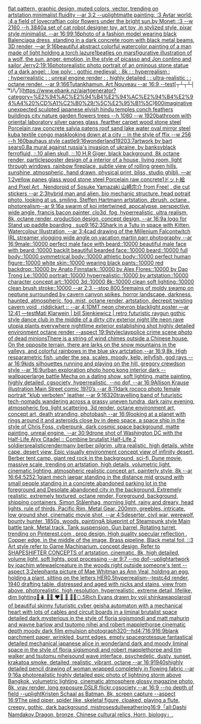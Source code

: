 [flat pattern, graphic design, muted colors, vector, trending on artstation,minimalist,fluidity --ar 3:2 --uplight](https://www.ebank.nz/aiartgenerator?category=flat%20pattern%2C%20graphic%20design%2C%20muted%20colors%2C%20vector%2C%20trending%20on%20artstation%2Cminimalist%2Cfluidity%20--ar%203%3A2%20--uplight)[matte painting: :3 Avtar world: :4,a field of lovecraftian color flowers under the bright sun.by Monet: :3 --w 2160 --h 3840](https://www.ebank.nz/aiartgenerator?category=matte%20painting%3A%20%3A3%20Avtar%20world%3A%20%3A4%2Ca%20field%20of%20lovecraftian%20color%20flowers%20under%20the%20bright%20sun.by%20Monet%3A%20%3A3%20--w%202160%20--h%203840)[a set of cat robot,designer toy, art toy ,in stylized style, pixar style,minimalist, --ar 16:9](https://www.ebank.nz/aiartgenerator?category=a%20set%20of%20cat%20robot%2Cdesigner%20toy%2C%20art%20toy%20%2Cin%20stylized%20style%2C%20pixar%20style%2Cminimalist%2C%20--ar%2016%3A9)[9:16](https://www.ebank.nz/aiartgenerator?category=9%3A16)[photo of a fashion model wearing black Balenciaga dress, standing in a dark concrete room with black metal beams, 3D render, —ar 9:16](https://www.ebank.nz/aiartgenerator?category=photo%20of%20a%20fashion%20model%20wearing%20black%20Balenciaga%20dress%2C%20standing%20in%20a%20dark%20concrete%20room%20with%20black%20metal%20beams%2C%203D%20render%2C%20%E2%80%94ar%209%3A16)[beautiful abstract colorful watercolor painting of a man made of light holding a torch lazure](https://www.ebank.nz/aiartgenerator?category=beautiful%20abstract%20colorful%20watercolor%20painting%20of%20a%20man%20made%20of%20light%20holding%20a%20torch%20lazure)[1](https://www.ebank.nz/aiartgenerator?category=1)[beatles on mars](https://www.ebank.nz/aiartgenerator?category=beatles%20on%20mars)[figurative illustration of a wolf, the sun, anger, emotion, in the style of picasso and Jon contino and sailor Jerry](https://www.ebank.nz/aiartgenerator?category=figurative%20illustration%20of%20a%20wolf%2C%20the%20sun%2C%20anger%2C%20emotion%2C%20in%20the%20style%20of%20picasso%20and%20Jon%20contino%20and%20sailor%20Jerry)[2:1](https://www.ebank.nz/aiartgenerator?category=2%3A1)[9:16](https://www.ebank.nz/aiartgenerator?category=9%3A16)[photorealistic photo portrait of an ominous stone statue of a dark angel: : low poly: : gothic medieval: : 8k : : hyperrealism : : hyperrealistic : : unreal engine render : : highly detailed : : ultra-realistic : : octane render. --ar 9:16](https://www.ebank.nz/aiartgenerator?category=photorealistic%20photo%20portrait%20of%20an%20ominous%20stone%20statue%20of%20a%20dark%20angel%3A%20%3A%C2%A0low%20poly%3A%20%3A%20gothic%20medieval%3A%20%3A%208k%C2%A0%3A%20%3A%C2%A0hyperrealism%C2%A0%3A%20%3A%C2%A0hyperrealistic%C2%A0%3A%20%3A%C2%A0unreal%20engine%20render%C2%A0%3A%20%3A%C2%A0highly%20detailed%C2%A0%3A%20%3A%C2%A0ultra-realistic%20%3A%20%3A%20octane%20render.%20--ar%209%3A16)[6](https://www.ebank.nz/aiartgenerator?category=6)[Tutankhamun. Art Nouveau --ar 16:9 --test](https://www.ebank.nz/aiartgenerator?category=Tutankhamun.%20Art%20Nouveau%20--ar%2016%3A9%20--test)[┬┴┬┴┤ ͡°)/\╱\](https://www.ebank.nz/aiartgenerator?category=%E2%94%AC%E2%94%B4%E2%94%AC%E2%94%B4%E2%94%A4%20%CD%A1%C2%B0%29/%5C%E2%95%B1%5C)[600](https://www.ebank.nz/aiartgenerator?category=600)[imaginative unexpected sculpted japanese elvish hindu temples conch feathers buildings city nature garden flowers trees --h 1080 --w 1920](https://www.ebank.nz/aiartgenerator?category=imaginative%20unexpected%20sculpted%20japanese%20elvish%20hindu%20temples%20conch%20feathers%20buildings%20city%20nature%20garden%20flowers%20trees%20--h%201080%20--w%201920)[bathroom with oriental laboratory  silver panes glass  ,fearther carpet wood stone steel Porcelain raw  concrete salvia patens roof sand lake water oval mirror steel kuba textile congo mask](https://www.ebank.nz/aiartgenerator?category=bathroom%20with%20oriental%20laboratory%20%20silver%20panes%20glass%20%20%2Cfearther%20carpet%20wood%20stone%20steel%20Porcelain%20raw%20%20concrete%20salvia%20patens%20roof%20sand%20lake%20water%20oval%20mirror%20steel%20kuba%20textile%20congo%20mask)[looking down at a city :: in the style of ffix --w 256 --h 160](https://www.ebank.nz/aiartgenerator?category=looking%20down%20at%20a%20city%20%3A%3A%20in%20the%20style%20of%20ffix%20--w%20256%20--h%20160)[bauhaus style castle](https://www.ebank.nz/aiartgenerator?category=bauhaus%20style%20castle)[9:16](https://www.ebank.nz/aiartgenerator?category=9%3A16)[wonderland](https://www.ebank.nz/aiartgenerator?category=wonderland)[1920](https://www.ebank.nz/aiartgenerator?category=1920)[3:7](https://www.ebank.nz/aiartgenerator?category=3%3A7)[artwork by bart sears](https://www.ebank.nz/aiartgenerator?category=artwork%20by%20bart%20sears)[0.8](https://www.ebank.nz/aiartgenerator?category=0.8)[a mural against russia's invasion of ukraine, by banksy](https://www.ebank.nz/aiartgenerator?category=a%20mural%20against%20russia%27s%20invasion%20of%20ukraine%2C%20by%20banksy)[black ferrofluid, ::.10 alien skull, ::.10 H.R Giger, black background, 8k octane render, particles](https://www.ebank.nz/aiartgenerator?category=black%20ferrofluid%2C%20%3A%3A.10%20alien%20skull%2C%20%3A%3A.10%20H.R%20Giger%2C%20black%20background%2C%208k%20octane%20render%2C%20particles)[poster design of a interior of a house, living room, light through windows, rainbow fireplace, subtle view of rolling green hills, sunshine, atmospheric, hand drawn, physical print, bliss, studio ghibli,   —ar 1:2](https://www.ebank.nz/aiartgenerator?category=poster%20design%20of%20a%20interior%20of%20a%20house%2C%20living%20room%2C%20light%20through%20windows%2C%20rainbow%20fireplace%2C%20subtle%20view%20of%20rolling%20green%20hills%2C%20sunshine%2C%20atmospheric%2C%20hand%20drawn%2C%20physical%20print%2C%20bliss%2C%20studio%20ghibli%2C%20%20%20%E2%80%94ar%201%3A2)[yellow panes glass  wood stone steel Porcelain raw  concrete](https://www.ebank.nz/aiartgenerator?category=yellow%20panes%20glass%20%20wood%20stone%20steel%20Porcelain%20raw%20%20concrete)[1](https://www.ebank.nz/aiartgenerator?category=1)[ドット絵 and Pixel Art , Nendoroid of Sosuke Yamazaki 山崎宗介 from Free! , die cut stickers --ar 2:3](https://www.ebank.nz/aiartgenerator?category=%E3%83%89%E3%83%83%E3%83%88%E7%B5%B5%20and%20Pixel%20Art%20%2C%20Nendoroid%20of%20Sosuke%20Yamazaki%20%E5%B1%B1%E5%B4%8E%E5%AE%97%E4%BB%8B%20from%20Free%21%20%2C%20die%20cut%20stickers%20--ar%202%3A3)[hybrid man and alien. bio mechanic structure. head potrait photo. looking at us. smiling. Steffen Hartmann artstation. zbrush. octane . photorealism--ar 9:16](https://www.ebank.nz/aiartgenerator?category=hybrid%20man%20and%20alien.%20bio%20mechanic%20structure.%20head%20potrait%20photo.%20looking%20at%20us.%20smiling.%20Steffen%20Hartmann%20artstation.%20zbrush.%20octane%20.%20photorealism--ar%209%3A16)[a swarm of koi intertwined, apocalypse, perspective, wide angle, francis bacon painter, clo3d, fog, hyperrealistic, ultra realism, 8k, octane render, production design, concept design, --ar 16:9](https://www.ebank.nz/aiartgenerator?category=a%20swarm%20of%20koi%20intertwined%2C%20apocalypse%2C%20perspective%2C%20wide%20angle%2C%20francis%20bacon%20painter%2C%20clo3d%2C%20fog%2C%20hyperrealistic%2C%20ultra%20realism%2C%208k%2C%20octane%20render%2C%20production%20design%2C%20concept%20design%2C%20--ar%2016%3A9)[a logo for Stand up paddle boarding , sup](https://www.ebank.nz/aiartgenerator?category=a%20logo%20for%20Stand%20up%20paddle%20boarding%20%2C%20sup)[9:16](https://www.ebank.nz/aiartgenerator?category=9%3A16)[2:3](https://www.ebank.nz/aiartgenerator?category=2%3A3)[Shark in a Tutu in space with Kitten, Watercolour Illustration, --ar 3:4](https://www.ebank.nz/aiartgenerator?category=Shark%20in%20a%20Tutu%20in%20space%20with%20Kitten%2C%20Watercolour%20Illustration%2C%20--ar%203%3A4)[cad drawing of the Millenium Falcon](https://www.ebank.nz/aiartgenerator?category=cad%20drawing%20of%20the%20Millenium%20Falcon)[twitch IRL streamer vlogging wide angle on vacation martin parr photography --ar 16:9](https://www.ebank.nz/aiartgenerator?category=twitch%20IRL%20streamer%20vlogging%20wide%20angle%20on%20vacation%20martin%20parr%20photography%20--ar%2016%3A9)[male::10000 perfect male face with beard::10000 beautiful male face with beard::10000 backlit beautiful bearded face::10000 beard::10000 full body::10000 symmetrical body::10000 athletic body::10000 perfect human figure::10000 white skin::10000 wearing black pants::10000 red backdrop::10000 by Anato Finnstark::10000 by Alex Flores::10000 by Dao Trong Le::10000 portrait::10000 hyperrealistic::10000 by artstation::10000 character concept art::10000 3d::10000 8k::10000 clean soft lighting::10000 clean brush stroke::10000 --ar 2:3 --stop 80](https://www.ebank.nz/aiartgenerator?category=male%3A%3A10000%20perfect%20male%20face%20with%20beard%3A%3A10000%20beautiful%20male%20face%20with%20beard%3A%3A10000%20backlit%20beautiful%20bearded%20face%3A%3A10000%20beard%3A%3A10000%20full%20body%3A%3A10000%20symmetrical%20body%3A%3A10000%20athletic%20body%3A%3A10000%20perfect%20human%20figure%3A%3A10000%20white%20skin%3A%3A10000%20wearing%20black%20pants%3A%3A10000%20red%20backdrop%3A%3A10000%20by%20Anato%20Finnstark%3A%3A10000%20by%20Alex%20Flores%3A%3A10000%20by%20Dao%20Trong%20Le%3A%3A10000%20portrait%3A%3A10000%20hyperrealistic%3A%3A10000%20by%20artstation%3A%3A10000%20character%20concept%20art%3A%3A10000%203d%3A%3A10000%208k%3A%3A10000%20clean%20soft%20lighting%3A%3A10000%20clean%20brush%20stroke%3A%3A10000%20--ar%202%3A3%20--stop%2080)[0.5](https://www.ebank.nz/aiartgenerator?category=0.5)[remains of moldy swamp on neptune surrounded by cavern canyon spikes, horror landscape, darkness, haunted, atmospheric, fog, mist, octane render, artstation, decrepit twisting cavern void , riddickart ::  --ar 4:1](https://www.ebank.nz/aiartgenerator?category=remains%20of%20moldy%20swamp%20on%20neptune%20surrounded%20by%20cavern%20canyon%20spikes%2C%20horror%20landscape%2C%20darkness%2C%20haunted%2C%20atmospheric%2C%20fog%2C%20mist%2C%20octane%20render%2C%20artstation%2C%20decrepit%20twisting%20cavern%20void%20%2C%20riddickart%20%3A%3A%20%20--ar%204%3A1)[DMT neon chevron blacklight poster —ar 12:41 —test](https://www.ebank.nz/aiartgenerator?category=DMT%20neon%20chevron%20blacklight%20poster%20%E2%80%94ar%2012%3A41%20%E2%80%94test)[Mati Klarwein | bill Sienkiewicz | retro futuristic raygun gothic style dance club in the middle of a dirty city exterior night life neon rave utopia plants everywhere nighttime exterior establishing shot highly detailed environment octane render --aspect 19:9](https://www.ebank.nz/aiartgenerator?category=Mati%20Klarwein%20%7C%20bill%20Sienkiewicz%20%7C%20retro%20futuristic%20raygun%20gothic%20style%20dance%20club%20in%20the%20middle%20of%20a%20dirty%20city%20exterior%20night%20life%20neon%20rave%20utopia%20plants%20everywhere%20nighttime%20exterior%20establishing%20shot%20highly%20detailed%20environment%20octane%20render%20--aspect%2019%3A9)[style](https://www.ebank.nz/aiartgenerator?category=style)[clay](https://www.ebank.nz/aiartgenerator?category=clay)[police crime scene photo of dead minions](https://www.ebank.nz/aiartgenerator?category=police%20crime%20scene%20photo%20of%20dead%20minions)[There is a string of wind chimes outside a Chinese house. On the opposite terrain, there are larks on the snow mountains in the valleys, and colorful rainbows in the blue sky,artctation,--ar 16:9,8k, High res](https://www.ebank.nz/aiartgenerator?category=There%20is%20a%20string%20of%20wind%20chimes%20outside%20a%20Chinese%20house.%20On%20the%20opposite%20terrain%2C%20there%20are%20larks%20on%20the%20snow%20mountains%20in%20the%20valleys%2C%20and%20colorful%20rainbows%20in%20the%20blue%20sky%2Cartctation%2C--ar%2016%3A9%2C8k%2C%20High%20res)[parametric fish, under the sea, scales, moody, kelp, jellyfish, god rays --ar 16:9](https://www.ebank.nz/aiartgenerator?category=parametric%20fish%2C%20under%20the%20sea%2C%20scales%2C%20moody%2C%20kelp%2C%20jellyfish%2C%20god%20rays%20--ar%2016%3A9)[kids silhouettes running and playing on the hill, gregory crewdson style --ar 16:9](https://www.ebank.nz/aiartgenerator?category=kids%20silhouettes%20running%20and%20playing%20on%20the%20hill%2C%20gregory%20crewdson%20style%20--ar%2016%3A9)[urban exploration photo hong kong interior dark --wallpaper](https://www.ebank.nz/aiartgenerator?category=urban%20exploration%20photo%20hong%20kong%20interior%20dark%20--wallpaper)[large battle Mecha on a dating show, soft lighting, matte painting, highly detailed, cgsociety, hyperrealistic, --no dof, --ar 16:9](https://www.ebank.nz/aiartgenerator?category=large%20battle%20Mecha%20on%20a%20dating%20show%2C%20soft%20lighting%2C%20matte%20painting%2C%20highly%20detailed%2C%20cgsociety%2C%20hyperrealistic%2C%20--no%20dof%2C%20--ar%2016%3A9)[Allison Krause illustration Main Street comic 1970’s --ar 8:11](https://www.ebank.nz/aiartgenerator?category=Allison%20Krause%20illustration%20Main%20Street%20comic%201970%E2%80%99s%20--ar%208%3A11)[dark rococo photo female portrait "klub verboten" leather --ar 9:16](https://www.ebank.nz/aiartgenerator?category=dark%20rococo%20photo%20female%20portrait%20%22klub%20verboten%22%20leather%20--ar%209%3A16)[320](https://www.ebank.nz/aiartgenerator?category=320)[travelling band of futuristic tech-nomads wandering across a grassy uneven tundra, dark rainy evening, atmospheric fog, light scattering, 3d render, octane environment art, concept art, death stranding, photobash --ar 16:9](https://www.ebank.nz/aiartgenerator?category=travelling%20band%20of%20futuristic%20tech-nomads%20wandering%20across%20a%20grassy%20uneven%20tundra%2C%20dark%20rainy%20evening%2C%20atmospheric%20fog%2C%20light%20scattering%2C%203d%20render%2C%20octane%20environment%20art%2C%20concept%20art%2C%20death%20stranding%2C%20photobash%20--ar%2016%3A9)[looking at a planet with rings around it and asteroids close by in deep space, a space ship in the style of Chris Foss, cyberpunk, dark cosmic space background, matte painting, unreal engine, --ar 30:9](https://www.ebank.nz/aiartgenerator?category=looking%20at%20a%20planet%20with%20rings%20around%20it%20and%20asteroids%20close%20by%20in%20deep%20space%2C%20a%20space%20ship%20in%20the%20style%20of%20Chris%20Foss%2C%20cyberpunk%2C%20dark%20cosmic%20space%20background%2C%20matte%20painting%2C%20unreal%20engine%2C%20--ar%2030%3A9)[drone shot of Washington DC with the Half-Life Alyx Citadel :: Combine brutalist Half-Life 2 soldiers](https://www.ebank.nz/aiartgenerator?category=drone%20shot%20of%20Washington%20DC%20with%20the%20Half-Life%20Alyx%20Citadel%20%3A%3A%20Combine%20brutalist%20Half-Life%202%20soldiers)[realistic](https://www.ebank.nz/aiartgenerator?category=realistic)[render](https://www.ebank.nz/aiartgenerator?category=render)[many berber pilgrim, ultra realistic, high details, white cape, desert view, Epic visually environment concept view of  infinity desert, Berber tent camp, giant red rock in the background, sci-fi, Dune movie, massive scale, trending on artstation, high details, volumetric light, cinematic lighting, atmospheric realistic,concept art, painterly style, 8k --ar 16:6](https://www.ebank.nz/aiartgenerator?category=many%20berber%20pilgrim%2C%20ultra%20realistic%2C%20high%20details%2C%20white%20cape%2C%20desert%20view%2C%20Epic%20visually%20environment%20concept%20view%20of%20%20infinity%20desert%2C%20Berber%20tent%20camp%2C%20giant%20red%20rock%20in%20the%20background%2C%20sci-fi%2C%20Dune%20movie%2C%20massive%20scale%2C%20trending%20on%20artstation%2C%20high%20details%2C%20volumetric%20light%2C%20cinematic%20lighting%2C%20atmospheric%20realistic%2Cconcept%20art%2C%20painterly%20style%2C%208k%20--ar%2016%3A6)[4:5](https://www.ebank.nz/aiartgenerator?category=4%3A5)[25](https://www.ebank.nz/aiartgenerator?category=25)[2:1](https://www.ebank.nz/aiartgenerator?category=2%3A1)[giant mech jaegar standing in the distance mid ground with small people standing in a concrete abandoned parking lot in the foreground and Desolate abandoned city in the background. Extremely realistic, extremely textured, octane render, Foreground, background, shipping containers,  Simon Stålenhag,  morning light, rainy and dreary, head lights, rule of thirds, Pacific Rim, Metal Gear,  200mm, greebles, intricate, low ground shot, cinematic movie shot, --ar 4:5](https://www.ebank.nz/aiartgenerator?category=giant%20mech%20jaegar%20standing%20in%20the%20distance%20mid%20ground%20with%20small%20people%20standing%20in%20a%20concrete%20abandoned%20parking%20lot%20in%20the%20foreground%20and%20Desolate%20abandoned%20city%20in%20the%20background.%20Extremely%20realistic%2C%20extremely%20textured%2C%20octane%20render%2C%20Foreground%2C%20background%2C%20shipping%20containers%2C%20%20Simon%20St%C3%A5lenhag%2C%20%20morning%20light%2C%20rainy%20and%20dreary%2C%20head%20lights%2C%20rule%20of%20thirds%2C%20Pacific%20Rim%2C%20Metal%20Gear%2C%20%20200mm%2C%20greebles%2C%20intricate%2C%20low%20ground%20shot%2C%20cinematic%20movie%20shot%2C%20--ar%204%3A5)[deserter, civil war, werewolf, bounty hunter, 1850s, woods, painting](https://www.ebank.nz/aiartgenerator?category=deserter%2C%20civil%20war%2C%20werewolf%2C%20bounty%20hunter%2C%201850s%2C%20woods%2C%20painting)[A blueprint of Steampunk style Main battle tank,  Metal track,  Tank suspension, Gun barrel, Rotating turret, trending on Pinterest.com  , prop design, High quality specular reflection , Copper  edge, in the middle of the image, Brass pipeline,  Black metal foil,  ::3  Art style refer to Game Machinarium.  concept design, Refer to SHAPESHIFTER CONCEPTS  of artstation, cinematic,  8k, high detailed,  volume light,  soft lights,  post processing    --ar 9:7   --no dof](https://www.ebank.nz/aiartgenerator?category=A%20blueprint%20of%20Steampunk%20style%20Main%20battle%20tank%2C%20%20Metal%20track%2C%20%20Tank%20suspension%2C%20Gun%20barrel%2C%20Rotating%20turret%2C%20trending%20on%20Pinterest.com%20%20%2C%20prop%20design%2C%20High%20quality%20specular%20reflection%20%2C%20Copper%20%20edge%2C%20in%20the%20middle%20of%20the%20image%2C%20Brass%20pipeline%2C%20%20Black%20metal%20foil%2C%20%20%3A%3A3%20%20Art%20style%20refer%20to%20Game%20Machinarium.%20%20concept%20design%2C%20Refer%20to%20SHAPESHIFTER%20CONCEPTS%20%20of%20artstation%2C%20cinematic%2C%20%208k%2C%20high%20detailed%2C%20%20volume%20light%2C%20%20soft%20lights%2C%20%20post%20processing%20%20%20%20--ar%209%3A7%20%20%20--no%20dof)[--uplight](https://www.ebank.nz/aiartgenerator?category=--uplight)[artwork by joachim wtewael](https://www.ebank.nz/aiartgenerator?category=artwork%20by%20joachim%20wtewael)[creature in the woods right outside someone's tent --aspect 3:2](https://www.ebank.nz/aiartgenerator?category=creature%20in%20the%20woods%20right%20outside%20someone%27s%20tent%20--aspect%203%3A2)[elephant](https://www.ebank.nz/aiartgenerator?category=elephant)[a picture of Mae Whitman as Ann Veal, holding an egg, holding a plant, sitting on the letters HER](https://www.ebank.nz/aiartgenerator?category=a%20picture%20of%20Mae%20Whitman%20as%20Ann%20Veal%2C%20holding%20an%20egg%2C%20holding%20a%20plant%2C%20sitting%20on%20the%20letters%20HER)[0.5](https://www.ebank.nz/aiartgenerator?category=0.5)[hyperrealism](https://www.ebank.nz/aiartgenerator?category=hyperrealism)[--test](https://www.ebank.nz/aiartgenerator?category=--test)[c4d render, 1940 drafting table,  distressed and aged with nicks and stains, view from above, photorealistic, high resolution, hyperrealistic, extreme detail, lifelike, dim lighting](https://www.ebank.nz/aiartgenerator?category=c4d%20render%2C%201940%20drafting%20table%2C%20%20distressed%20and%20aged%20with%20nicks%20and%20stains%2C%20view%20from%20above%2C%20photorealistic%2C%20high%20resolution%2C%20hyperrealistic%2C%20extreme%20detail%2C%20lifelike%2C%20dim%20lighting)[💚🪲 💙🦋  ❤️🐞 🐝  🤍✨🌕](https://www.ebank.nz/aiartgenerator?category=%F0%9F%92%9A%F0%9F%AA%B2%20%F0%9F%92%99%F0%9F%A6%8B%20%20%E2%9D%A4%EF%B8%8F%F0%9F%90%9E%20%F0%9F%90%9D%20%20%F0%9F%A4%8D%E2%9C%A8%F0%9F%8C%95)[.5](https://www.ebank.nz/aiartgenerator?category=.5)[Rich Evans drawn by yoji shinkawa](https://www.ebank.nz/aiartgenerator?category=Rich%20Evans%20drawn%20by%20yoji%20shinkawa)[polaroid of beautiful skinny futuristic cyber geisha automaton with a mechanical heart with lots of cables and circuit boards in a liminal brutalist space detailed dark mysterious in the style of floria sigismondi and matt mahurin and wayne barlow and tsutomo nihei and robert mapplethorpe cinematic depth moody dark film emulsion photograph](https://www.ebank.nz/aiartgenerator?category=polaroid%20of%20beautiful%20skinny%20futuristic%20cyber%20geisha%20automaton%20with%20a%20mechanical%20heart%20with%20lots%20of%20cables%20and%20circuit%20boards%20in%20a%20liminal%20brutalist%20space%20detailed%20dark%20mysterious%20in%20the%20style%20of%20floria%20sigismondi%20and%20matt%20mahurin%20and%20wayne%20barlow%20and%20tsutomo%20nihei%20and%20robert%20mapplethorpe%20cinematic%20depth%20moody%20dark%20film%20emulsion%20photograph)[320](https://www.ebank.nz/aiartgenerator?category=320)[--hd](https://www.ebank.nz/aiartgenerator?category=--hd)[4:7](https://www.ebank.nz/aiartgenerator?category=4%3A7)[16:9](https://www.ebank.nz/aiartgenerator?category=16%3A9)[16:9](https://www.ebank.nz/aiartgenerator?category=16%3A9)[blank parchment paper, wrinkled, burnt edges, empty space](https://www.ebank.nz/aiartgenerator?category=blank%20parchment%20paper%2C%20wrinkled%2C%20burnt%20edges%2C%20empty%20space)[grotesque fantastical detailed mechanical japanese alice in wonderland dark and moody liminal space in the style of floria sigismondi and robert mapplethorpe and tim walker and tsutomu nihei](https://www.ebank.nz/aiartgenerator?category=grotesque%20fantastical%20detailed%20mechanical%20japanese%20alice%20in%20wonderland%20dark%20and%20moody%20liminal%20space%20in%20the%20style%20of%20floria%20sigismondi%20and%20robert%20mapplethorpe%20and%20tim%20walker%20and%20tsutomu%20nihei)[sound wave interface, psychedelic, dusty, sunset, krakatoa smoke, detailed, realistic, vibrant, octane --ar 16:9](https://www.ebank.nz/aiartgenerator?category=sound%20wave%20interface%2C%20psychedelic%2C%20dusty%2C%20sunset%2C%20krakatoa%20smoke%2C%20detailed%2C%20realistic%2C%20vibrant%2C%20octane%20--ar%2016%3A9)[1940s](https://www.ebank.nz/aiartgenerator?category=1940s)[highly detailed pencil drawing of woman wrapped completely in flowing fabric --ar 9:16](https://www.ebank.nz/aiartgenerator?category=highly%20detailed%20pencil%20drawing%20of%20woman%20wrapped%20completely%20in%20flowing%20fabric%20--ar%209%3A16)[a photorealistic highly detailed epic photo of lightning storm above Bangkok, volumetric lighting, cinematic atmosphere,glossy magazine photo, 8k, vray render, long exposure,DSLR,flickr,cgsociety --ar 16:9 --no depth of field --uplight](https://www.ebank.nz/aiartgenerator?category=a%20photorealistic%20highly%20detailed%20epic%20photo%20of%20lightning%20storm%20above%20Bangkok%2C%20volumetric%20lighting%2C%20cinematic%20atmosphere%2Cglossy%20magazine%20photo%2C%208k%2C%20vray%20render%2C%20long%20exposure%2CDSLR%2Cflickr%2Ccgsociety%20--ar%2016%3A9%20--no%20depth%20of%20field%20--uplight)[Kristen Schaal as Batman, 8k, screen capture --aspect 16:9](https://www.ebank.nz/aiartgenerator?category=Kristen%20Schaal%20as%20Batman%2C%208k%2C%20screen%20capture%20--aspect%2016%3A9)[The pied piper, spider like, skeletal figure, cloaked, playing a flute, creepy, gothic, dark background, mist](https://www.ebank.nz/aiartgenerator?category=The%20pied%20piper%2C%20spider%20like%2C%20skeletal%20figure%2C%20cloaked%2C%20playing%20a%20flute%2C%20creepy%2C%20gothic%2C%20dark%20background%2C%20mist)[roses](https://www.ebank.nz/aiartgenerator?category=roses)[dull](https://www.ebank.nz/aiartgenerator?category=dull)[weathering](https://www.ebank.nz/aiartgenerator?category=weathering)[16:9](https://www.ebank.nz/aiartgenerator?category=16%3A9)[「all:Dashi Namdakov,Dragon, bronze, Chinese cultural relics, Horn, biology」](https://www.ebank.nz/aiartgenerator?category=%E3%80%8Call%3ADashi%20Namdakov%2CDragon%2C%20bronze%2C%20Chinese%20cultural%20relics%2C%20Horn%2C%20biology%E3%80%8D)[,](https://www.ebank.nz/aiartgenerator?category=%2C)